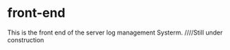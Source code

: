 # front-end
This is the front end of the server log management Systerm.
////Still under construction
